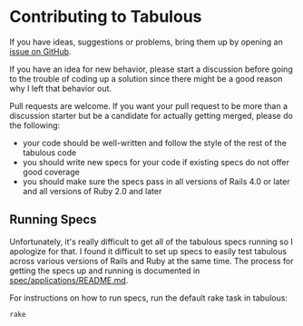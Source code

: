 # Contributing to Tabulous

If you have ideas, suggestions or problems, bring them up by opening an [issue on GitHub](https://github.com/techiferous/tabulous/issues).

If you have an idea for new behavior, please start a discussion before going to the trouble of coding up a solution since there might be a good reason why I left that behavior out.

Pull requests are welcome.  If you want your pull request to be more than a discussion starter but be a candidate for actually getting merged, please do the following:

* your code should be well-written and follow the style of the rest of the tabulous code
* you should write new specs for your code if existing specs do not offer good coverage
* you should make sure the specs pass in all versions of Rails 4.0 or later and all versions of Ruby 2.0 and later

## Running Specs

Unfortunately, it's really difficult to get all of the tabulous specs running so I apologize for that.  I found it difficult to set up specs to easily test tabulous across various versions of Rails and Ruby at the same time.  The process for getting the specs up and running is documented in [spec/applications/README.md](spec/applications/README.md).

For instructions on how to run specs, run the default rake task in tabulous:

    rake
